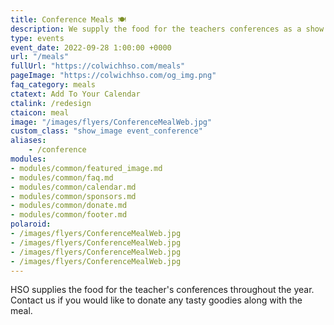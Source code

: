 ```yaml
---
title: Conference Meals 🍽️
description: We supply the food for the teachers conferences as a show of appreciation.
type: events
event_date: 2022-09-28 1:00:00 +0000
url: "/meals"
fullUrl: "https://colwichhso.com/meals"
pageImage: "https://colwichhso.com/og_img.png"
faq_category: meals
ctatext: Add To Your Calendar
ctalink: /redesign
ctaicon: meal
image: "/images/flyers/ConferenceMealWeb.jpg"
custom_class: "show_image event_conference"
aliases:
    - /conference
modules:
- modules/common/featured_image.md
- modules/common/faq.md
- modules/common/calendar.md
- modules/common/sponsors.md
- modules/common/donate.md
- modules/common/footer.md
polaroid: 
- /images/flyers/ConferenceMealWeb.jpg
- /images/flyers/ConferenceMealWeb.jpg
- /images/flyers/ConferenceMealWeb.jpg
- /images/flyers/ConferenceMealWeb.jpg
---
```

HSO supplies the food for the teacher's conferences throughout the year. Contact us if you would like to donate any tasty goodies along with the meal.